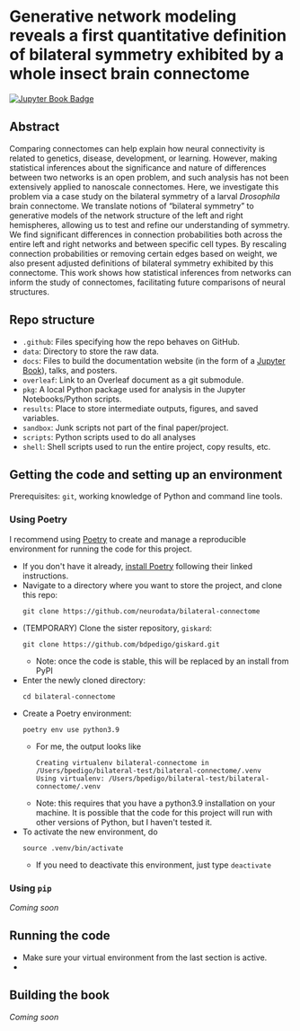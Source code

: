 # Generative network modeling reveals a first quantitative definition of bilateral symmetry exhibited by a whole insect brain connectome

[![Jupyter Book Badge](https://jupyterbook.org/badge.svg)](http://docs.neurodata.io/bilateral-connectome/)

## Abstract 
Comparing connectomes can help explain how neural connectivity is related to genetics, disease, development, or learning. However, making statistical inferences about the significance and nature of differences between two networks is an open problem, and such analysis has not been extensively applied to nanoscale connectomes. Here, we investigate this problem via a case study on the bilateral symmetry of a larval *Drosophila* brain connectome. We translate notions of “bilateral symmetry” to generative models of the network structure of the left and right hemispheres, allowing us to test and refine our understanding of symmetry. We find significant differences in connection probabilities both across the entire left and right networks and between specific cell types. By rescaling connection probabilities or removing certain edges based on weight, we also present adjusted definitions of bilateral symmetry exhibited by this connectome. This work shows how statistical inferences from networks can inform the study of connectomes, facilitating future comparisons of neural structures.

## Repo structure 
- ``.github``: Files specifying how the repo behaves on GitHub.
- ``data``: Directory to store the raw data. 
- ``docs``: Files to build the documentation website (in the form of a [Jupyter Book](https://jupyterbook.org/intro.html)), talks, and posters.
- ``overleaf``: Link to an Overleaf document as a git submodule.
- ``pkg``: A local Python package used for analysis in the Jupyter Notebooks/Python scripts.
- ``results``: Place to store intermediate outputs, figures, and saved variables. 
- ``sandbox``: Junk scripts not part of the final paper/project.
- ``scripts``: Python scripts used to do all analyses
- ``shell``: Shell scripts used to run the entire project, copy results, etc.

## Getting the code and setting up an environment
Prerequisites: `git`, working knowledge of Python and command line tools.

### Using Poetry
I recommend using [Poetry](https://python-poetry.org/) to create and manage a 
reproducible environment for running the code for this project. 
- If you don't have it already, [install Poetry](https://python-poetry.org/docs/#installation) following their linked instructions.
- Navigate to a directory where you want to store the project, and clone this repo: 
   ```
   git clone https://github.com/neurodata/bilateral-connectome
   ```
- (TEMPORARY) Clone the sister repository, `giskard`:
  ```
  git clone https://github.com/bdpedigo/giskard.git
  ```
  - Note: once the code is stable, this will be replaced by an install from PyPI
- Enter the newly cloned directory:
  ```
  cd bilateral-connectome
  ```
- Create a Poetry environment:
  ```
  poetry env use python3.9
  ```
  - For me, the output looks like
     ```
    Creating virtualenv bilateral-connectome in /Users/bpedigo/bilateral-test/bilateral-connectome/.venv
    Using virtualenv: /Users/bpedigo/bilateral-test/bilateral-connectome/.venv
    ```
  - Note: this requires that you have a python3.9 installation on your machine. It is
    possible that the code for this project will run with other versions of Python,
    but I haven't tested it.
- To activate the new environment, do 
  ```
  source .venv/bin/activate
  ```
  - If you need to deactivate this environment, just type `deactivate`

### Using `pip`
*Coming soon*

## Running the code
- Make sure your virtual environment from the last section is active.
- 

## Building the book 
*Coming soon*

<!-- ## Usage

### Building the book

If you'd like to develop on and build the Maggot connectome book, you should:

- Clone this repository and run
- Run `pip install -r requirements.txt` (it is recommended you do this within a virtual environment)
- (Recommended) Remove the existing `Maggot connectome/_build/` directory
- Run `jupyter-book build Maggot connectome/`

A fully-rendered HTML version of the book will be built in `Maggot connectome/_build/html/`.

### Hosting the book

The html version of the book is hosted on the `gh-pages` branch of this repo. A GitHub actions workflow has been created that automatically builds and pushes the book to this branch on a push or pull request to main.

If you wish to disable this automation, you may remove the GitHub actions workflow and build the book manually by:

- Navigating to your local build; and running,
- `ghp-import -n -p -f Maggot connectome/_build/html`

This will automatically push your build to the `gh-pages` branch. More information on this hosting process can be found [here](https://jupyterbook.org/publish/gh-pages.html#manually-host-your-book-with-github-pages).

-->

<!-- ## Credits

This project is created using the excellent open source [Jupyter Book project](https://jupyterbook.org/) and the [executablebooks/cookiecutter-jupyter-book template](https://github.com/executablebooks/cookiecutter-jupyter-book). -->
